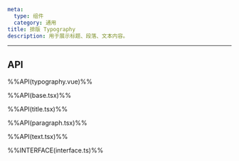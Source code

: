 ```yaml
meta:
  type: 组件
  category: 通用
title: 排版 Typography
description: 用于展示标题、段落、文本内容。
```
---

<!--@include: ./__demo__/basic.md-->

<!--@include: ./__demo__/title.md-->

<!--@include: ./__demo__/text.md-->

<!--@include: ./__demo__/paragraph.md-->

<!--@include: ./__demo__/operations.md-->

<!--@include: ./__demo__/ellipsis.md-->

## API

%%API(typography.vue)%%

%%API(base.tsx)%%

%%API(title.tsx)%%

%%API(paragraph.tsx)%%

%%API(text.tsx)%%

%%INTERFACE(interface.ts)%%
